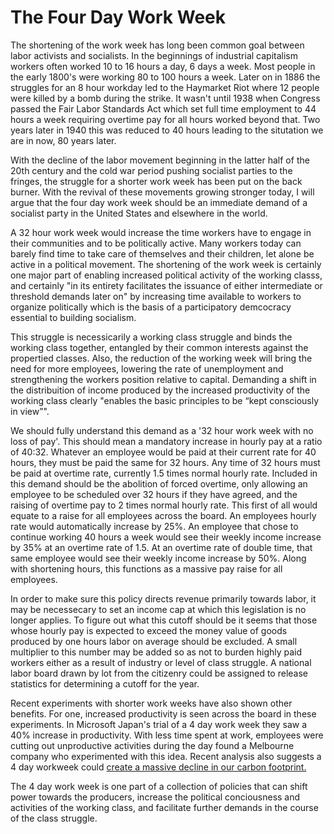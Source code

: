 # The Four Day Work Week

The shortening of the work week has long been common goal between labor activists and socialists.  In the beginnings of industrial capitalism workers often worked 10 to 16 hours a day, 6 days a week.  Most people in the early 1800's were working 80 to 100 hours a week.  Later on in 1886 the struggles for an 8 hour workday led to the Haymarket Riot where 12 people were killed by a bomb during the strike.  It wasn't until 1938 when Congress passed the Fair Labor Standards Act which set full time employment to 44 hours a week requiring overtime pay for all hours worked beyond that.  Two years later in 1940 this was reduced to 40 hours leading to the situtation we are in now, 80 years later.  

With the decline of the labor movement beginning in the latter half of the 20th century and the cold war period pushing socialist parties to the fringes, the struggle for a shorter work week has been put on the back burner.  With the revival of these movements growing stronger today, I will argue that the four day work week should be an immediate demand of a socialist party in the United States and elsewhere in the world.  

A 32 hour work week would increase the time workers have to engage in their communities and to be politically active.  Many workers today can barely find time to take care of themselves and their children, let alone be active in a political movement.  The shortening of the work week is certainly one major part of enabling increased political activity of the working classs, and certainly "in its entirety facilitates the issuance of either intermediate or threshold demands later on" by increasing time available to workers to organize politically which is the basis of a participatory demcocracy essential to building socialism. 

This struggle is necessicarily a working class struggle and binds the working class together, entangled by their common interests against the propertied classes.  Also, the reduction of the working week will bring the need for more employees, lowering the rate of unemployment and strengthening the workers position relative to capital.  Demanding a shift in the distribuition of income produced by the increased productivity of the working class clearly "enables the basic principles to be “kept consciously in view”".  

We should fully understand this demand as a '32 hour work week with no loss of pay'.  This should mean a mandatory increase in hourly pay at a ratio of 40:32.  Whatever an employee would be paid at their current rate for 40 hours, they must be paid the same for 32 hours.  Any time of 32 hours must be paid at overtime rate, currently 1.5 times normal hourly rate.  Included in this demand should be the abolition of forced overtime, only allowing an employee to be scheduled over 32 hours if they have agreed, and the raising of overtime pay to 2 times normal hourly rate.  This first of all would equate to a raise for all employees across the board.  An employees hourly rate would automatically increase by 25%.  An employee that chose to continue working 40 hours a week would see their weekly income increase by 35% at an overtime rate of 1.5.  At an overtime rate of double time, that same employee would see their weekly income increase by 50%.  Along with shortening hours, this functions as a massive pay raise for all employees.  

In order to make sure this policy directs revenue primarily towards labor, it may be necessecary to set an income cap at which this legislation is no longer applies.  To figure out what this cutoff should be it seems that those whose hourly pay is expected to exceed the money value of goods produced by one hours labor on average should be excluded.  A small multiplier to this number may be added so as not to burden highly paid workers either as a result of industry or level of class struggle.  A national labor board drawn by lot from the citizenry could be assigned to release statistics for determining a cutoff for the year. 

Recent experiments with shorter work weeks have also shown other benefits.  For one, increased productivity is seen across the board in these experiments.  In Microsoft Japan's trial of a 4 day work week they saw a 40% increase in productivity.  With less time spent at work, employees were cutting out unproductive activities during the day found a Melbourne company who experimented with this idea.  Recent analysis also suggests a 4 day workweek could [create a massive decline in our carbon footprint.](https://www.theguardian.com/commentisfree/2019/jun/21/help-the-planet-work-a-four-day-week)

The 4 day work week is one part of a collection of policies that can shift power towards the producers, increase the political conciousness and activities of the working class, and facilitate further demands in the course of the class struggle. 